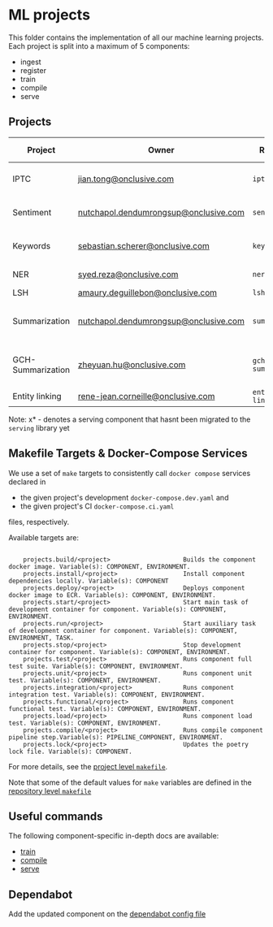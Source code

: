 # ML projects

This folder contains the implementation of all our machine learning projects. Each project is split
 into a maximum of 5 components:

- ingest
- register
- train
- compile
- serve

## Projects


| Project          |    Owner                                   | Reference          | Description                                 | Data Type | Prepare | Train | Compile | Serve |
| ---------------- | ------------------------------------------ | ------------------ | ------------------------------------------- | --------- | ------- | ----- | ------- | ----- |
| IPTC             | <jian.tong@onclusive.com>                  | `iptc`             | Document topic classification               | Text      |         |   x   |         |       |
| Sentiment        | <nutchapol.dendumrongsup@onclusive.com>    | `sentiment`        | Document Sentiment classification           | Text      |         |   x   |    x    |   x   |
| Keywords         | <sebastian.scherer@onclusive.com>          | `keywords`         | Keyword extractions from text               | Text      |         |   x   |    x    |   x   |
| NER              | <syed.reza@onclusive.com>                  | `ner`              | Named Entity Recognition                    | Text      |         |   x   |    x    |   x   |
| LSH              | <amaury.deguillebon@onclusive.com>         | `lsh`              | LSH                                         | Text      |         |  n/a  |   n/a   |   x   |
| Summarization    | <nutchapol.dendumrongsup@onclusive.com>    | `summarization`    | Summarization for Analyst with OpenAI's GPT | Text      |         |       |         |   x*  |
| GCH-Summarization| <zheyuan.hu@onclusive.com>                 | `gch-summarization`| Summarization for GCH with Pretrained Models| Text      |         |   x   |         |       |
| Entity linking   | <rene-jean.corneille@onclusive.com>        | `entity-linking`   | Entity linking                              | Text      |         |       |         |   x   |

Note: x* - denotes a serving component that hasnt been migrated to the `serving` library yet

## Makefile Targets & Docker-Compose Services

We use a set of `make` targets to consistently call `docker compose` services declared in
- the given project's development `docker-compose.dev.yaml` and
- the given project's CI `docker-compose.ci.yaml`

files, respectively.

Available targets are:

```text

    projects.build/<project>                    Builds the component docker image. Variable(s): COMPONENT, ENVIRONMENT.
    projects.install/<project>                  Install component dependencies locally. Variable(s): COMPONENT
    projects.deploy/<project>                   Deploys component docker image to ECR. Variable(s): COMPONENT, ENVIRONMENT.
    projects.start/<project>                    Start main task of development container for component. Variable(s): COMPONENT, ENVIRONMENT.
    projects.run/<project>                      Start auxiliary task of development container for component. Variable(s): COMPONENT, ENVIRONMENT, TASK.
    projects.stop/<project>                     Stop development container for component. Variable(s): COMPONENT, ENVIRONMENT.
    projects.test/<project>                     Runs component full test suite. Variable(s): COMPONENT, ENVIRONMENT.
    projects.unit/<project>                     Runs component unit test. Variable(s): COMPONENT, ENVIRONMENT.
    projects.integration/<project>              Runs component integration test. Variable(s): COMPONENT, ENVIRONMENT.
    projects.functional/<project>               Runs component functional test. Variable(s): COMPONENT, ENVIRONMENT.
    projects.load/<project>                     Runs component load test. Variable(s): COMPONENT, ENVIRONMENT.
    projects.compile/<project>                  Runs compile component pipeline step.Variable(s): PIPELINE_COMPONENT, ENVIRONMENT.
    projects.lock/<project>                     Updates the poetry lock file. Variable(s): COMPONENT.

```

For more details, see the [project level `makefile`](./makefile.mk).

Note that some of the default values for `make` variables are defined in the
[repository level `makefile`](../Makefile)

## Useful commands

The following component-specific in-depth docs are available:
- [train](./docs/01_train.md)
- [compile](./docs/02_compile.md)
- [serve](./docs/03_serve.md)

## Dependabot

Add the updated component on the [dependabot config file](./../.github/dependabot.yaml)
